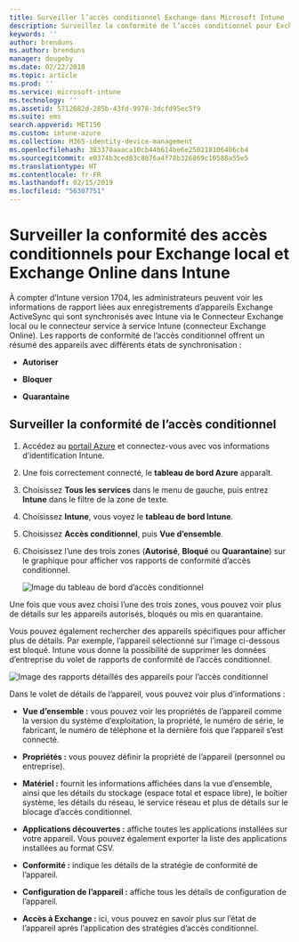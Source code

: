 ```yaml
---
title: Surveiller l’accès conditionnel Exchange dans Microsoft Intune | Microsoft Intune
description: Surveillez la conformité de l’accès conditionnel pour Exchange local et Exchange Online par le biais du portail Intune Azure.
keywords: ''
author: brenduns
ms.author: brenduns
manager: dougeby
ms.date: 02/22/2018
ms.topic: article
ms.prod: ''
ms.service: microsoft-intune
ms.technology: ''
ms.assetid: 5712682d-285b-43fd-9978-3dcfd95ec5f9
ms.suite: ems
search.appverid: MET150
ms.custom: intune-azure
ms.collection: M365-identity-device-management
ms.openlocfilehash: 383370aaaca10cb44b614be6e250218106406cb4
ms.sourcegitcommit: e0374b3ced83c8876a4f78b326869c10588a55e5
ms.translationtype: HT
ms.contentlocale: fr-FR
ms.lasthandoff: 02/15/2019
ms.locfileid: "56307751"
---
```

# <a name="monitor-conditional-access-compliance-for-on-premises-exchange-and-exchange-online-in-intune"></a>Surveiller la conformité des accès conditionnels pour Exchange local et Exchange Online dans Intune

À compter d’Intune version 1704, les administrateurs peuvent voir les informations de rapport liées aux enregistrements d’appareils Exchange ActiveSync qui sont synchronisés avec Intune via le Connecteur Exchange local ou le connecteur service à service Intune (connecteur Exchange Online). Les rapports de conformité de l’accès conditionnel offrent un résumé des appareils avec différents états de synchronisation :

-   **Autoriser**

-   **Bloquer**

-   **Quarantaine**

## <a name="to-monitor-conditional-access-compliance"></a>Surveiller la conformité de l’accès conditionnel

1.  Accédez au [portail Azure](https://portal.azure.com/) et connectez-vous avec vos informations d’identification Intune.

2.  Une fois correctement connecté, le **tableau de bord Azure** apparaît.

3.  Choisissez **Tous les services** dans le menu de gauche, puis entrez **Intune** dans le filtre de la zone de texte.

4.  Choisissez **Intune**, vous voyez le **tableau de bord Intune**.

5.  Choisissez **Accès conditionnel**, puis **Vue d’ensemble**.

6.  Choisissez l’une des trois zones (**Autorisé**, **Bloqué** ou **Quarantaine**) sur le graphique pour afficher vos rapports de conformité d’accès conditionnel.

    ![Image du tableau de bord d’accès conditionnel](./media/CA-reporting-intune-1.png)

Une fois que vous avez choisi l’une des trois zones, vous pouvez voir plus de détails sur les appareils autorisés, bloqués ou mis en quarantaine.

Vous pouvez également rechercher des appareils spécifiques pour afficher plus de détails. Par exemple, l’appareil sélectionné sur l’image ci-dessous est bloqué. Intune vous donne la possibilité de supprimer les données d’entreprise du volet de rapports de conformité de l’accès conditionnel.

![Image des rapports détaillés des appareils pour l’accès conditionnel](./media/CA-reporting-intune-3.png)

Dans le volet de détails de l’appareil, vous pouvez voir plus d’informations :

-   **Vue d’ensemble :** vous pouvez voir les propriétés de l’appareil comme la version du système d’exploitation, la propriété, le numéro de série, le fabricant, le numéro de téléphone et la dernière fois que l’appareil s’est connecté.

-   **Propriétés :** vous pouvez définir la propriété de l’appareil (personnel ou entreprise).

-   **Matériel :** fournit les informations affichées dans la vue d’ensemble, ainsi que les détails du stockage (espace total et espace libre), le boîtier système, les détails du réseau, le service réseau et plus de détails sur le blocage d’accès conditionnel.

-   **Applications découvertes :** affiche toutes les applications installées sur votre appareil. Vous pouvez également exporter la liste des applications installées au format CSV.

-   **Conformité :** indique les détails de la stratégie de conformité de l’appareil.

-   **Configuration de l’appareil :** affiche tous les détails de configuration de l’appareil.

-   **Accès à Exchange :** ici, vous pouvez en savoir plus sur l’état de l’appareil après l’application des stratégies d’accès conditionnel.
